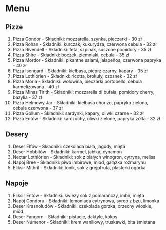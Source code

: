 # Menu
## Pizze

1. Pizza Gondor - Składniki: mozzarella, szynka, pieczarki - 30 zł
2. Pizza Rohan - Składniki: kurczak, kukurydza, czerwona cebula - 32 zł
3. Pizza Rivendell - Składniki: feta, szpinak, suszone pomidory - 35 zł
4. Pizza Shire - Składniki: boczek, ziemniaki, cebula - 35 zł
5. Pizza Mordor - Składniki: pikantne salami, jalapeños, czerwona papryka - 40 zł
6. Pizza Isengard - Składniki: kiełbasa, pieprz czarny, kapary - 35 zł
7. Pizza Lothlórien - Składniki: ricotta, brokuły, czosnek - 32 zł
8. Pizza Moria - Składniki: wołowina, pieczarki portobello, cebula karmelizowana - 40 zł
9. Pizza Minas Tirith - Składniki: mozzarella di bufala, pomidory cherry, bazylia - 37 zł
10. Pizza Helmowy Jar - Składniki: kiełbasa chorizo, papryka zielona, cebula czerwona - 37 zł
11. Pizza Gollum - Składniki: sardynki, kapary, oliwki czarne - 32 zł
12. Pizza Entów - Składniki: karczochy, oliwki zielone, papryka żółta - 32 zł

## Desery 

1. Deser Elfów - Składniki: czekolada biała, jagody, mięta
2. Deser Hobbitów - Składniki: karmel, jabłka, cynamon
3. Nectar Lothlórien - Składniki: sok z białych winogron, cytryna, melisa
4. Napój Bree - Składniki: piwo imbirowe, miód, gałązka rozmarynu
5. Eliksir Mithril - Składniki: tonik, sok z grejpfruta, plasterki ogórka


## Napoje

1. Eliksir Entów - Składniki: świeży sok z pomarańczy, imbir, mięta
2. Napój Gondoru - Składniki: lemoniada cytrynowa, syrop z bzu, limonka
3. Deser Krasnoludów - Składniki: czekolada gorzka, orzechy włoskie, miód
4. Deser Fangorn - Składniki: pistacje, daktyle, kokos
5. Deser Númenor - Składniki: krem waniliowy, truskawki, bita śmietana
